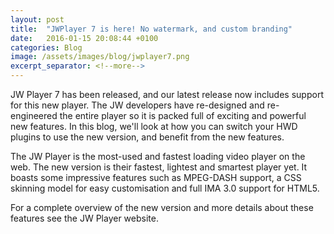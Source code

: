 ```yaml
---
layout: post
title:  "JWPlayer 7 is here! No watermark, and custom branding"
date:   2016-01-15 20:08:44 +0100
categories: Blog
image: /assets/images/blog/jwplayer7.png
excerpt_separator: <!--more-->
---
```

JW Player 7 has been released, and our latest release now includes support for this new player. The JW developers have re-designed and re-engineered the entire player so it is packed full of exciting and powerful new features.<!--more--> In this blog, we'll  look at how you can switch your HWD plugins to use the new version, and benefit from the new features.

The JW Player is the most-used and fastest loading video player on the web. The new version is their fastest, lightest and smartest player yet. It boasts some impressive features such as MPEG-DASH support, a CSS skinning model for easy customisation and full IMA 3.0 support for HTML5.

For a complete overview of the new version and more details about these features see the JW Player website.



